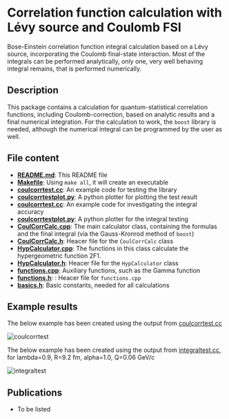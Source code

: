 # Correlation function calculation with Lévy source and Coulomb FSI

 Bose-Einstein correlation function integral calculation based on a Lévy source, incorporating the Coulomb final-state interaction. Most of the integrals can be performed analytically, only one, very well behaving integral remains, that is performed numerically.

## Description
This package contains a calculation for quantum-statistical correlation functions, including Coulomb-correction, based on analytic results and a final numerical integration. For the calculation to work, the `boost` library is needed, although the numerical integral can be programmed by the user as well.

## File content
- [**README.md**](https://github.com/csanadm/CoulCorrLevyIntegral/blob/master/README.md): This README file
- [**Makefile**](https://github.com/csanadm/CoulCorrLevyIntegral/blob/master/Makefile): Using `make all`, it will create an executable
- [**coulcorrtest.cc**](https://github.com/csanadm/CoulCorrLevyIntegral/blob/master/coulcorrtest.cc): An example code for testing the library
- [**coulcorrtestplot.py**](https://github.com/csanadm/CoulCorrLevyIntegral/blob/master/coulcorrtestplot.py): A python plotter for plotting the test result
- [**coulcorrtest.cc**](https://github.com/csanadm/CoulCorrLevyIntegral/blob/master/integraltest.cc): An example code for investigating the integral accuracy
- [**coulcorrtestplot.py**](https://github.com/csanadm/CoulCorrLevyIntegral/blob/master/integraltest.py): A python plotter for the integral testing
- [**CoulCorrCalc.cpp**](https://github.com/csanadm/CoulCorrLevyIntegral/blob/master/CoulCorrCalc.cpp): The main calculator class, containing the formulas and the final integral (via the Gauss-Kronrod method of `boost`)
- [**CoulCorrCalc.h**](https://github.com/csanadm/CoulCorrLevyIntegral/blob/master/CoulCorrCalc.h): Heacer file for the `CoulCorrCalc` class
- [**HypCalculator.cpp**](https://github.com/csanadm/CoulCorrLevyIntegral/blob/master/HypCalculator.cpp): The functions in this class calculate the hypergeometric function 2F1.
- [**HypCalculator.h**](https://github.com/csanadm/CoulCorrLevyIntegral/blob/master/HypCalculator.h): Heacer file for the `HypCalculator` class
- [**functions.cpp**](https://github.com/csanadm/CoulCorrLevyIntegral/blob/master/functions.cpp): Auxiliary functions, such as the Gamma function
- [**functions.h**](https://github.com/csanadm/CoulCorrLevyIntegral/blob/master/functions.h): : Heacer file for `functions.cpp`
- [**basics.h**](https://github.com/csanadm/CoulCorrLevyIntegral/blob/master/basics.h): Basic constants, needed for all calculations

## Example results
The below example has been created using the output from [coulcorrtest.cc](https://github.com/csanadm/CoulCorrLevyIntegral/blob/master/coulcorrtest.cc)

![coulcorrtest](https://github.com/csanadm/CoulCorrLevyIntegral/assets/38218165/8ff72bda-34ae-4d04-bdf0-5486dcbdf6f7)

The below example has been created using the output from [integraltest.cc](https://github.com/csanadm/CoulCorrLevyIntegral/blob/master/integraltest.cc), for lambda=0.9, R=9.2 fm, alpha=1.0, Q=0.06 GeV/c

![integraltest](https://github.com/csanadm/CoulCorrLevyIntegral/assets/38218165/5a0b8ecb-deb0-4c8a-bb91-2cf29b633eb8)

## Publications
- To be listed
